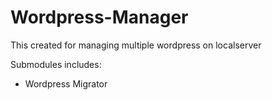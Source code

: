 # Wordpress-Manager
This created for managing multiple wordpress on localserver

Submodules includes:
- Wordpress Migrator
